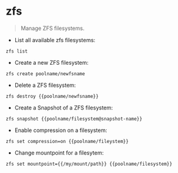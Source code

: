 # zfs

> Manage ZFS filesystems.

- List all available zfs filesystems:

`zfs list`

- Create a new ZFS filesystem:

`zfs create poolname/newfsname`

- Delete a ZFS filesystem:

`zfs destroy {{poolname/newfsname}}`

- Create a Snapshot of a ZFS filesystem:

`zfs snapshot {{poolname/filesystem@snapshot-name}}`

- Enable compression on a filesystem:

`zfs set compression=on {{poolname/fileystem}}`

- Change mountpoint for a filesytem:

`zfs set mountpoint={{/my/mount/path}} {{poolname/filesystem}}`
